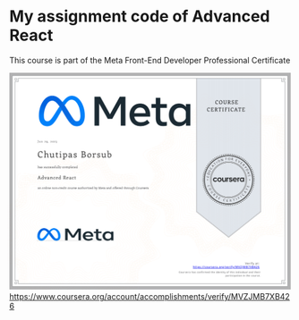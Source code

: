 # My assignment code of Advanced React
This course is part of the Meta Front-End Developer Professional Certificate

![alt text](https://github.com/Tent-Dev/Meta_Frontend_Advanced_React/blob/main/Coursera-Advanced-React.png?raw=true)
https://www.coursera.org/account/accomplishments/verify/MVZJMB7XB426
